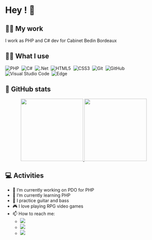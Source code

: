 # Hey ! 👋

## 👨‍💼 My work

I work as PHP and C# dev for Cabinet Bedin Bordeaux

## 👨‍💻 What I use

![PHP](https://img.shields.io/badge/php-%23777BB4.svg?style=for-the-badge&logo=php&logoColor=white)&nbsp;
![C#](https://img.shields.io/badge/c%23-%23239120.svg?style=for-the-badge&logo=c-sharp&logoColor=white)&nbsp;
![.Net](https://img.shields.io/badge/.NET-5C2D91?style=for-the-badge&logo=.net&logoColor=white)&nbsp;
![HTML5](https://img.shields.io/badge/html5-%23E34F26.svg?style=for-the-badge&logo=html5&logoColor=white)&nbsp;
![CSS3](https://img.shields.io/badge/css3-%231572B6.svg?style=for-the-badge&logo=css3&logoColor=white)&nbsp;
![Git](https://img.shields.io/badge/git-%23F05033.svg?style=for-the-badge&logo=git&logoColor=white)&nbsp;
![GitHub](https://img.shields.io/badge/github-%23121011.svg?style=for-the-badge&logo=github&logoColor=white)&nbsp;
![Visual Studio Code](https://img.shields.io/badge/Visual%20Studio%20Code-0078d7.svg?style=for-the-badge&logo=visual-studio-code&logoColor=white)&nbsp;
![Edge](https://img.shields.io/badge/Edge-0078D7?style=for-the-badge&logo=Microsoft-edge&logoColor=white)

## 💾 GitHub stats

<p align=center>
  <a href="https://github.com/Faarok">
    <img height="200rem" src="https://github-readme-stats.vercel.app/api?username=Faarok&show_icons=true&theme=moltack">
    <img height="200rem" src="https://github-readme-stats.vercel.app/api/top-langs/?username=Faarok&langs_count=8&layout=compact&show_icons=true&theme=moltack">
  </a>
</p>

## 💻 Activities

- 🔭 I’m currently working on PDO for PHP
- 🌱 I’m currently learning PHP
- 🎸 I practice guitar and bass
- 🎮 I love playing RPG video games
- 📫 How to reach me:
  * <a href="http://samson.svein.free.fr/"><img src="https://img.shields.io/badge/Portfolio-%23000000.svg?style=for-the-badge&logo=firefox&logoColor=#FF7139"></a>
  * <a href="https://www.linkedin.com/in/svein-samson/"><img src="https://img.shields.io/badge/linkedin-%230077B5.svg?style=for-the-badge&logo=linkedin&logoColor=white"></a>
  * <a href="mailto:samson.svein@gmail.com"><img src="https://img.shields.io/badge/Gmail-D14836?style=for-the-badge&logo=gmail&logoColor=white"></a>
